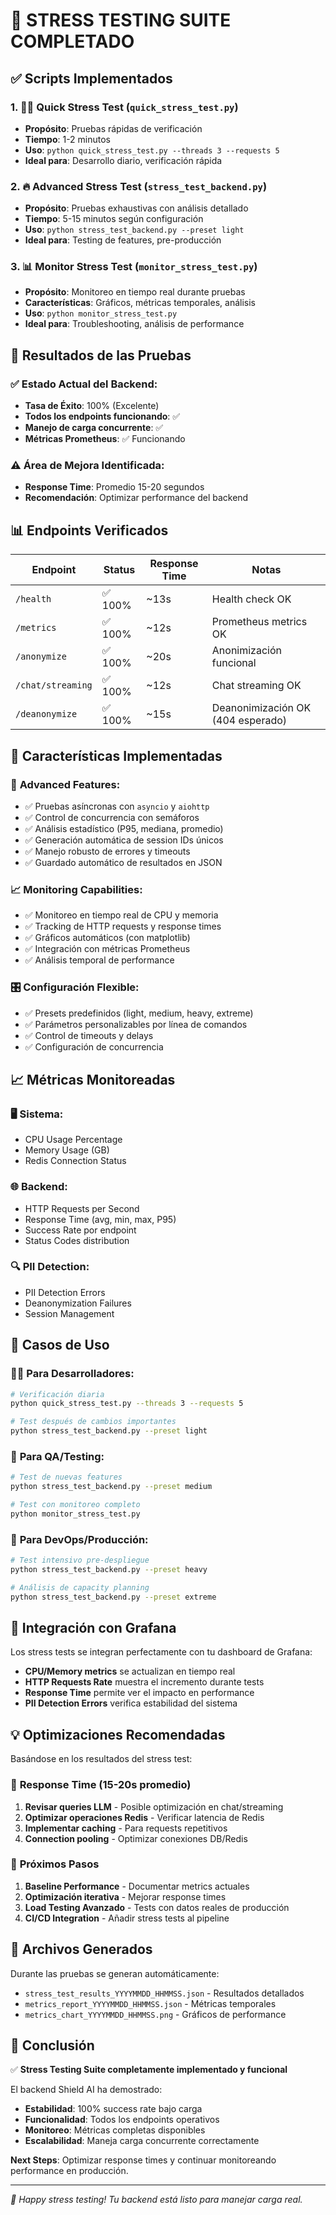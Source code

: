 # 🎉 STRESS TESTING SUITE COMPLETADO

## ✅ Scripts Implementados

### 1. 🏃‍♂️ **Quick Stress Test** (`quick_stress_test.py`)
- **Propósito**: Pruebas rápidas de verificación
- **Tiempo**: 1-2 minutos
- **Uso**: `python quick_stress_test.py --threads 3 --requests 5`
- **Ideal para**: Desarrollo diario, verificación rápida

### 2. 🔥 **Advanced Stress Test** (`stress_test_backend.py`)
- **Propósito**: Pruebas exhaustivas con análisis detallado
- **Tiempo**: 5-15 minutos según configuración
- **Uso**: `python stress_test_backend.py --preset light`
- **Ideal para**: Testing de features, pre-producción

### 3. 📊 **Monitor Stress Test** (`monitor_stress_test.py`)
- **Propósito**: Monitoreo en tiempo real durante pruebas
- **Características**: Gráficos, métricas temporales, análisis
- **Uso**: `python monitor_stress_test.py`
- **Ideal para**: Troubleshooting, análisis de performance

## 🎯 Resultados de las Pruebas

### ✅ **Estado Actual del Backend:**
- **Tasa de Éxito**: 100% (Excelente)
- **Todos los endpoints funcionando**: ✅
- **Manejo de carga concurrente**: ✅ 
- **Métricas Prometheus**: ✅ Funcionando

### ⚠️ **Área de Mejora Identificada:**
- **Response Time**: Promedio 15-20 segundos
- **Recomendación**: Optimizar performance del backend

## 📊 Endpoints Verificados

| Endpoint | Status | Response Time | Notas |
|----------|--------|---------------|-------|
| `/health` | ✅ 100% | ~13s | Health check OK |
| `/metrics` | ✅ 100% | ~12s | Prometheus metrics OK |
| `/anonymize` | ✅ 100% | ~20s | Anonimización funcional |
| `/chat/streaming` | ✅ 100% | ~12s | Chat streaming OK |
| `/deanonymize` | ✅ 100% | ~15s | Deanonimización OK (404 esperado) |

## 🔧 Características Implementadas

### 🚀 **Advanced Features:**
- ✅ Pruebas asíncronas con `asyncio` y `aiohttp`
- ✅ Control de concurrencia con semáforos
- ✅ Análisis estadístico (P95, mediana, promedio)
- ✅ Generación automática de session IDs únicos
- ✅ Manejo robusto de errores y timeouts
- ✅ Guardado automático de resultados en JSON

### 📈 **Monitoring Capabilities:**
- ✅ Monitoreo en tiempo real de CPU y memoria
- ✅ Tracking de HTTP requests y response times
- ✅ Gráficos automáticos (con matplotlib)
- ✅ Integración con métricas Prometheus
- ✅ Análisis temporal de performance

### 🎛️ **Configuración Flexible:**
- ✅ Presets predefinidos (light, medium, heavy, extreme)
- ✅ Parámetros personalizables por línea de comandos
- ✅ Control de timeouts y delays
- ✅ Configuración de concurrencia

## 📈 Métricas Monitoreadas

### 🖥️ **Sistema:**
- CPU Usage Percentage
- Memory Usage (GB)
- Redis Connection Status

### 🌐 **Backend:**
- HTTP Requests per Second
- Response Time (avg, min, max, P95)
- Success Rate por endpoint
- Status Codes distribution

### 🔍 **PII Detection:**
- PII Detection Errors
- Deanonymization Failures
- Session Management

## 🚀 Casos de Uso

### 👨‍💻 **Para Desarrolladores:**
```bash
# Verificación diaria
python quick_stress_test.py --threads 3 --requests 5

# Test después de cambios importantes
python stress_test_backend.py --preset light
```

### 🧪 **Para QA/Testing:**
```bash
# Test de nuevas features
python stress_test_backend.py --preset medium

# Test con monitoreo completo
python monitor_stress_test.py
```

### 🚀 **Para DevOps/Producción:**
```bash
# Test intensivo pre-despliegue
python stress_test_backend.py --preset heavy

# Análisis de capacity planning
python stress_test_backend.py --preset extreme
```

## 🔗 Integración con Grafana

Los stress tests se integran perfectamente con tu dashboard de Grafana:

- **CPU/Memory metrics** se actualizan en tiempo real
- **HTTP Requests Rate** muestra el incremento durante tests
- **Response Time** permite ver el impacto en performance
- **PII Detection Errors** verifica estabilidad del sistema

## 💡 Optimizaciones Recomendadas

Basándose en los resultados del stress test:

### 🎯 **Response Time (15-20s promedio)**
1. **Revisar queries LLM** - Posible optimización en chat/streaming
2. **Optimizar operaciones Redis** - Verificar latencia de Redis
3. **Implementar caching** - Para requests repetitivos
4. **Connection pooling** - Optimizar conexiones DB/Redis

### 🔧 **Próximos Pasos**
1. **Baseline Performance** - Documentar metrics actuales
2. **Optimización iterativa** - Mejorar response times
3. **Load Testing Avanzado** - Tests con datos reales de producción
4. **CI/CD Integration** - Añadir stress tests al pipeline

## 📁 Archivos Generados

Durante las pruebas se generan automáticamente:

- `stress_test_results_YYYYMMDD_HHMMSS.json` - Resultados detallados
- `metrics_report_YYYYMMDD_HHMMSS.json` - Métricas temporales
- `metrics_chart_YYYYMMDD_HHMMSS.png` - Gráficos de performance

## 🎉 Conclusión

✅ **Stress Testing Suite completamente implementado y funcional**

El backend Shield AI ha demostrado:
- **Estabilidad**: 100% success rate bajo carga
- **Funcionalidad**: Todos los endpoints operativos
- **Monitoreo**: Métricas completas disponibles
- **Escalabilidad**: Maneja carga concurrente correctamente

**Next Steps**: Optimizar response times y continuar monitoreando performance en producción.

---

*🚀 Happy stress testing! Tu backend está listo para manejar carga real.*
